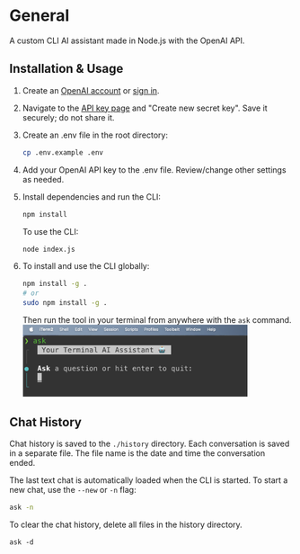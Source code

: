 # General
A custom CLI AI assistant made in Node.js with the OpenAI API.

## Installation & Usage
1. Create an [OpenAI account](https://platform.openai.com/signup) or [sign in](https://platform.openai.com/login).
2. Navigate to the [API key page](https://platform.openai.com/account/api-keys) and "Create new secret key". Save it securely; do not share it.
3. Create an .env file in the root directory:
    ```bash
    cp .env.example .env
    ```
4. Add your OpenAI API key to the .env file. Review/change other settings as needed.

5. Install dependencies and run the CLI:
    ```bash
    npm install
    ```

    To use the CLI:
    ```bash
    node index.js
    ```

6. To install and use the CLI globally:
    ```bash
    npm install -g .
    # or
    sudo npm install -g .
    ```

    Then run the tool in your terminal from anywhere with the `ask` command.    
    <img src="./assets/screen-shot.png" width="400">


## Chat History
Chat history is saved to the `./history` directory. Each conversation is saved in a separate file. The file name is the date and time the conversation ended.

The last text chat is automatically loaded when the CLI is started. To start a new chat, use the `--new` or `-n` flag:
```bash
ask -n
```

To clear the chat history, delete all files in the history directory.
```
ask -d
```
